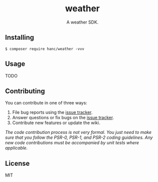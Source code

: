 <h1 align="center"> weather </h1>

<p align="center"> A weather SDK.</p>


## Installing

```shell
$ composer require hanc/weather -vvv
```

## Usage

TODO

## Contributing

You can contribute in one of three ways:

1. File bug reports using the [issue tracker](https://github.com/hanc/weather/issues).
2. Answer questions or fix bugs on the [issue tracker](https://github.com/hanc/weather/issues).
3. Contribute new features or update the wiki.

_The code contribution process is not very formal. You just need to make sure that you follow the PSR-0, PSR-1, and PSR-2 coding guidelines. Any new code contributions must be accompanied by unit tests where applicable._

## License

MIT